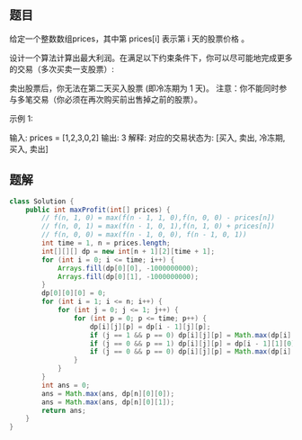 ## 题目
给定一个整数数组prices，其中第  prices[i] 表示第 i 天的股票价格 。​

设计一个算法计算出最大利润。在满足以下约束条件下，你可以尽可能地完成更多的交易（多次买卖一支股票）:

卖出股票后，你无法在第二天买入股票 (即冷冻期为 1 天)。
注意：你不能同时参与多笔交易（你必须在再次购买前出售掉之前的股票）。



示例 1:

输入: prices = [1,2,3,0,2]
输出: 3
解释: 对应的交易状态为: [买入, 卖出, 冷冻期, 买入, 卖出]

## 题解
```java
class Solution {
    public int maxProfit(int[] prices) {
        // f(n, 1, 0) = max(f(n - 1, 1, 0),f(n, 0, 0) - prices[n])
        // f(n, 0, 1) = max(f(n - 1, 0, 1),f(n, 1, 0) + prices[n])
        // f(n, 0, 0) = max(f(n - 1, 0, 0), f(n - 1, 0, 1))
        int time = 1, n = prices.length;
        int[][][] dp = new int[n + 1][2][time + 1];
        for (int i = 0; i <= time; i++) {
            Arrays.fill(dp[0][0], -1000000000);
            Arrays.fill(dp[0][1], -1000000000);          
        }
        dp[0][0][0] = 0;
        for (int i = 1; i <= n; i++) {
            for (int j = 0; j <= 1; j++) {
                for (int p = 0; p <= time; p++) {
                    dp[i][j][p] = dp[i - 1][j][p];
                    if (j == 1 && p == 0) dp[i][j][p] = Math.max(dp[i][j][p], dp[i - 1][0][0] - prices[i - 1]);
                    if (j == 0 && p == 1) dp[i][j][p] = dp[i - 1][1][0] + prices[i - 1];
                    if (j == 0 && p == 0) dp[i][j][p] = Math.max(dp[i][j][p], dp[i - 1][0][1]);
                }
            }
        }
        int ans = 0;
        ans = Math.max(ans, dp[n][0][0]);
        ans = Math.max(ans, dp[n][0][1]);
        return ans;
    }
}
```
